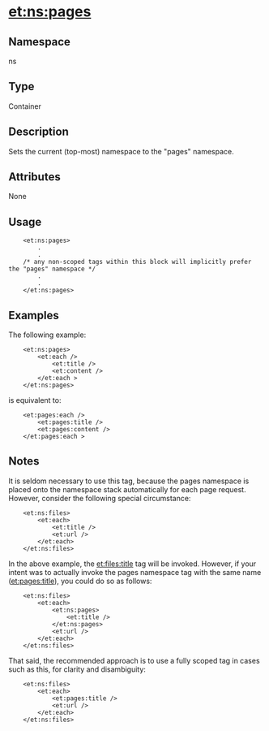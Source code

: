 # <et:ns:pages> #

## Namespace ##
ns

## Type ##
Container

## Description ##
Sets the current (top-most) namespace to the "pages" namespace.

## Attributes ##
None

## Usage ##

```
	<et:ns:pages>
		.
		.
	/* any non-scoped tags within this block will implicitly prefer the "pages" namespace */
		.
		.
	</et:ns:pages>
```

## Examples ##

The following example:

```
	<et:ns:pages>
		<et:each />
			<et:title />
			<et:content />
		</et:each >
	</et:ns:pages>
```

is equivalent to:

```
	<et:pages:each />
		<et:pages:title />
		<et:pages:content />
	</et:pages:each >
```

## Notes ##

It is seldom necessary to use this tag, because the pages namespace is placed onto the namespace stack automatically for each page request. However, consider the following special circumstance:

```
	<et:ns:files>
		<et:each>
			<et:title />
			<et:url />
		</et:each>
	</et:ns:files>
```

In the above example, the <et:files:title> tag will be invoked. However, if your intent was to actually invoke the pages namespace tag with the same name (<et:pages:title>), you could do so as follows:

```
	<et:ns:files>
		<et:each>
			<et:ns:pages>
				<et:title />
			</et:ns:pages>
			<et:url />
		</et:each>
	</et:ns:files>
```

That said, the recommended approach is to use a fully scoped tag in cases such as this, for clarity and disambiguity:

```
	<et:ns:files>
		<et:each>
			<et:pages:title />
			<et:url />
		</et:each>
	</et:ns:files>
```